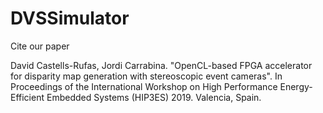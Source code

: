 # DVSSimulator

Cite our paper

David Castells-Rufas, Jordi Carrabina. "OpenCL-based FPGA accelerator for disparity map generation with stereoscopic event cameras". In Proceedings of the International Workshop on High Performance Energy-Efficient Embedded Systems (HIP3ES) 2019. Valencia, Spain.

